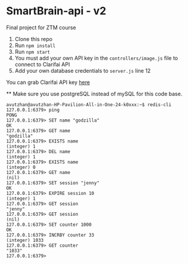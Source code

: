 # SmartBrain-api - v2
Final project for ZTM course

1. Clone this repo
2. Run `npm install`
3. Run `npm start`
4. You must add your own API key in the `controllers/image.js` file to connect to Clarifai API
5. Add your own database credentials to `server.js` line 12

You can grab Clarifai API key [here](https://www.clarifai.com/)

** Make sure you use postgreSQL instead of mySQL for this code base.

```angular2html
avutzhan@avutzhan-HP-Pavilion-All-in-One-24-k0xxx:~$ redis-cli
127.0.0.1:6379> ping
PONG
127.0.0.1:6379> SET name "godzilla"
OK
127.0.0.1:6379> GET name
"godzilla"
127.0.0.1:6379> EXISTS name
(integer) 1
127.0.0.1:6379> DEL name
(integer) 1
127.0.0.1:6379> EXISTS name
(integer) 0
127.0.0.1:6379> GET name
(nil)
127.0.0.1:6379> SET session "jenny"
OK
127.0.0.1:6379> EXPIRE session 10
(integer) 1
127.0.0.1:6379> GET session
"jenny"
127.0.0.1:6379> GET session
(nil)
127.0.0.1:6379> SET counter 1000
OK
127.0.0.1:6379> INCRBY counter 33
(integer) 1033
127.0.0.1:6379> GET counter
"1033"
127.0.0.1:6379> 

```